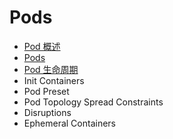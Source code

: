 # Pods

- [Pod 概述](concepts/workloads/pods/pod-overview.md)
- [Pods](concepts/workloads/pods/pods.md)
- [Pod 生命周期](pod-lifecycle.md)
- Init Containers
- Pod Preset
- Pod Topology Spread Constraints
- Disruptions
- Ephemeral Containers



##### 

